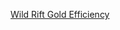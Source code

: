 [Wild Rift Gold Efficiency](https://docs.google.com/spreadsheets/d/16I0S-Z5nWVgwf3t3O828JmPGJPMFEuC2c2Z2ZR7h8O0/edit#gid=1105093034)